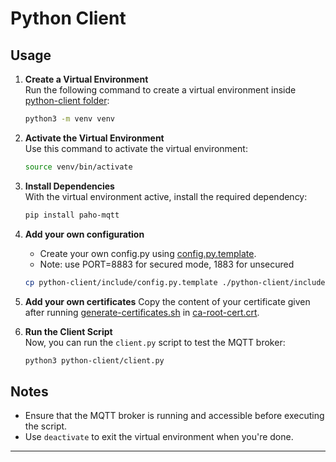 # Python Client

## Usage

1. **Create a Virtual Environment**  
   Run the following command to create a virtual environment inside [python-client folder](https://github.com/n-mangini/mosquitto-client-setup/tree/main/python-client):
   ```bash
   python3 -m venv venv

2. **Activate the Virtual Environment**  
   Use this command to activate the virtual environment:
   ```bash
   source venv/bin/activate

3. **Install Dependencies**  
   With the virtual environment active, install the required dependency:
   ```bash
   pip install paho-mqtt

4. **Add your own configuration**
   - Create your own config.py using [config.py.template](https://github.com/n-mangini/mosquitto-client-setup/blob/main/python-client/include/config.py.template).
   - Note: use PORT=8883 for secured mode, 1883 for unsecured
     
   ```bash
   cp python-client/include/config.py.template ./python-client/include/config.py && vim python-client/include/config.py
   ```

5. **Add your own certificates**
   Copy the content of your certificate given after running [generate-certificates.sh](https://github.com/n-mangini/mosquitto-broker-setup/blob/main/mosquitto/certs/generate-ceritificates.sh) in [ca-root-cert.crt](https://github.com/n-mangini/mosquitto-client-setup/blob/main/python-client/include/ca-root-cert.crt.template).

4. **Run the Client Script**  
   Now, you can run the `client.py` script to test the MQTT broker:
   ```bash
   python3 python-client/client.py

## Notes

- Ensure that the MQTT broker is running and accessible before executing the script.
- Use `deactivate` to exit the virtual environment when you're done.

---
